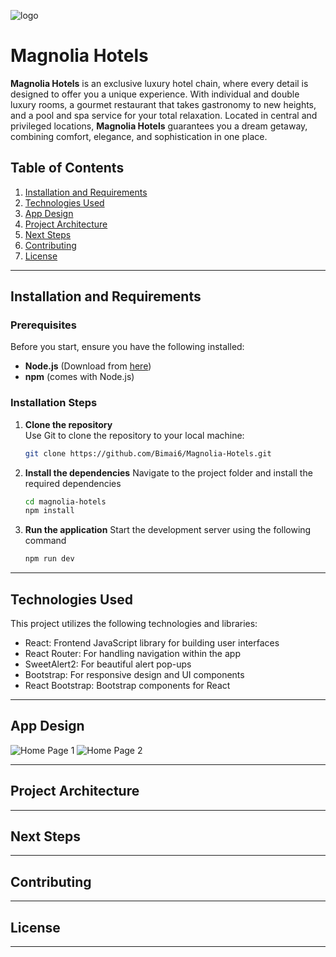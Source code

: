 ![logo](https://res.cloudinary.com/dk1g12n2h/image/upload/v1739956982/magnolialLogoMobile_awbjyy.png)

# **Magnolia Hotels**

**Magnolia Hotels** is an exclusive luxury hotel chain, where every detail is designed to offer you a unique experience. With individual and double luxury rooms, a gourmet restaurant that takes gastronomy to new heights, and a pool and spa service for your total relaxation. Located in central and privileged locations, **Magnolia Hotels** guarantees you a dream getaway, combining comfort, elegance, and sophistication in one place.

## Table of Contents
1. [Installation and Requirements](#installation-and-requirements)
2. [Technologies Used](#technologies-used) 
3. [App Design](#app-design)
4. [Project Architecture](#project-architecture)
5. [Next Steps](#next-steps)
6. [Contributing](#contributing)
7. [License](#license)

---

## **Installation and Requirements**

### **Prerequisites**  
Before you start, ensure you have the following installed:
- **Node.js** (Download from [here](https://nodejs.org/))
- **npm** (comes with Node.js)

### **Installation Steps**

1. **Clone the repository**  
   Use Git to clone the repository to your local machine:

   ```bash
   git clone https://github.com/Bimai6/Magnolia-Hotels.git

2. **Install the dependencies**
    Navigate to the project folder and install the required dependencies

   ```bash
   cd magnolia-hotels
   npm install
   
3. **Run the application**
   Start the development server using the following command

   ```bash
   npm run dev

---

## **Technologies Used**
  This project utilizes the following technologies and libraries:

  - React: Frontend JavaScript library for building user interfaces
  - React Router: For handling navigation within the app
  - SweetAlert2: For beautiful alert pop-ups
  - Bootstrap: For responsive design and UI components
  - React Bootstrap: Bootstrap components for React

---

## **App Design**

![Home Page 1](https://res.cloudinary.com/dk1g12n2h/image/upload/v1740390718/homePage_v6r72r.png)
![Home Page 2](https://res.cloudinary.com/dk1g12n2h/image/upload/v1740390718/homePage2_zf3cwd.png)

---

## **Project Architecture**

---

## **Next Steps**

---

## **Contributing**

---

## **License**

--- 
